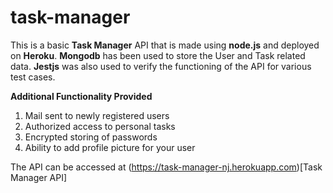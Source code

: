 # task-manager
This is a basic **Task Manager** API that is made using **node.js** and deployed on **Heroku**. **Mongodb** has been used to store the User and Task related data. **Jestjs** was also used to verify the functioning of the API for various test cases.







**Additional Functionality Provided**
1. Mail sent to newly registered users
2. Authorized access to personal tasks
3. Encrypted storing of passwords
4. Ability to add profile picture for your user

The API can be accessed at (https://task-manager-nj.herokuapp.com)[Task Manager API]

